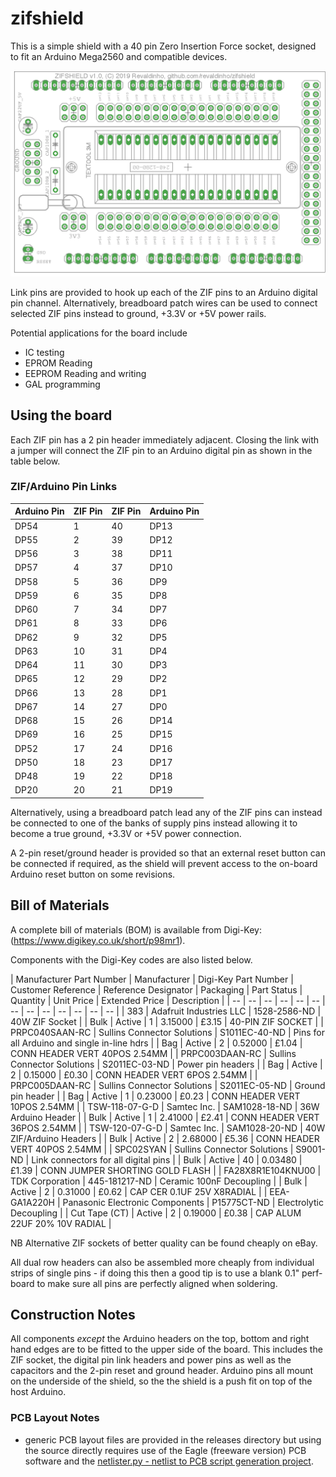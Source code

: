 ﻿# zifshield

This is a simple shield with a 40 pin Zero Insertion Force socket, designed to fit an Arduino Mega2560 and compatible devices.

![Board Silk Screen](https://github.com/revaldinho/zifshield/blob/master/doc/zifshield_v1.0.png?raw=true)

Link pins are provided to hook up each of the ZIF pins to an Arduino digital pin channel. Alternatively, breadboard patch wires can be used to connect selected ZIF pins instead to ground, +3.3V or +5V power rails.

Potential applications for the board include
- IC testing
- EPROM Reading
- EEPROM Reading and writing
- GAL programming

## Using the board

Each ZIF pin has a 2 pin header immediately adjacent. Closing the link with a jumper will connect the ZIF pin to an Arduino digital pin as shown in the table below. 

### ZIF/Arduino Pin Links
 
| Arduino Pin | ZIF Pin | ZIF Pin | Arduino Pin |
| -- | -- | -- | -- |
| DP54 | 1  |  40  | DP13 |
| DP55 | 2  |  39  | DP12 |
| DP56 | 3  |  38  | DP11 |
| DP57 | 4  |  37  | DP10 |
| DP58 | 5  |  36  | DP9  |
| DP59 | 6  |  35  | DP8  |
| DP60 | 7  |  34  | DP7  |
| DP61 | 8  |  33  | DP6  |
| DP62 | 9  |  32  | DP5  |
| DP63 | 10 |  31  | DP4  |
| DP64 | 11 |  30  | DP3  |
| DP65 | 12 |  29  | DP2  |
| DP66 | 13 |  28  | DP1  |
| DP67 | 14 |  27  | DP0  |
| DP68 | 15 |  26  | DP14 |
| DP69 | 16 |  25  | DP15 |
| DP52 | 17 |  24  | DP16 |
| DP50 | 18 |  23  | DP17 |
| DP48 | 19 |  22  | DP18 |
| DP20 | 20 |  21  | DP19 |

Alternatively, using a breadboard patch lead any of the ZIF pins can instead be connected to one of the banks of supply pins instead allowing it to become a true ground, +3.3V or +5V power connection.

A 2-pin reset/ground header is provided so that an external reset button can be connected if required, as the shield will prevent access to the on-board Arduino reset button on some revisions.

## Bill of Materials

A complete bill of materials (BOM) is available from Digi-Key: (https://www.digikey.co.uk/short/p98mr1).

Components with the Digi-Key codes are also listed below.


 | Manufacturer Part Number | Manufacturer | Digi-Key Part Number | Customer Reference | Reference Designator | Packaging | Part Status | Quantity | Unit Price | Extended Price | Description | 
 | -- | -- | -- | -- | -- | -- | -- | -- | -- | -- | -- | -- | -- | 
 | 383 | Adafruit Industries LLC | 1528-2586-ND | 40W ZIF Socket |  | Bulk | Active | 1 | 3.15000 | £3.15 | 40-PIN ZIF SOCKET | 
 | PRPC040SAAN-RC | Sullins Connector Solutions | S1011EC-40-ND | Pins for all Arduino and single in-line hdrs |  | Bag | Active | 2 | 0.52000 | £1.04 | CONN HEADER VERT 40POS 2.54MM | 
 | PRPC003DAAN-RC | Sullins Connector Solutions | S2011EC-03-ND | Power pin headers |  | Bag | Active | 2 | 0.15000 | £0.30 | CONN HEADER VERT 6POS 2.54MM | 
 | PRPC005DAAN-RC | Sullins Connector Solutions | S2011EC-05-ND | Ground pin header |  | Bag | Active | 1 | 0.23000 | £0.23 | CONN HEADER VERT 10POS 2.54MM | 
 | TSW-118-07-G-D | Samtec Inc. | SAM1028-18-ND | 36W Arduino Header |  | Bulk | Active | 1 | 2.41000 | £2.41 | CONN HEADER VERT 36POS 2.54MM | 
 | TSW-120-07-G-D | Samtec Inc. | SAM1028-20-ND | 40W ZIF/Arduino Headers |  | Bulk | Active | 2 | 2.68000 | £5.36 | CONN HEADER VERT 40POS 2.54MM | 
 | SPC02SYAN | Sullins Connector Solutions | S9001-ND | Link connectors for all digital pins |  | Bulk | Active | 40 | 0.03480 | £1.39 | CONN JUMPER SHORTING GOLD FLASH | 
 | FA28X8R1E104KNU00 | TDK Corporation | 445-181217-ND | Ceramic 100nF Decoupling |  | Bulk | Active | 2 | 0.31000 | £0.62 | CAP CER 0.1UF 25V X8RADIAL | 
 | EEA-GA1A220H | Panasonic Electronic Components | P15775CT-ND | Electrolytic Decoupling |  | Cut Tape (CT) | Active | 2 | 0.19000 | £0.38 | CAP ALUM 22UF 20% 10V RADIAL | 

NB Alternative ZIF sockets of better quality can be found cheaply on eBay.

All dual row headers can also be assembled more cheaply from individual strips of single pins - if doing this then a good tip is to use a blank 0.1" perf-board to make sure all pins are perfectly aligned when soldering.

## Construction Notes

All components *except* the Arduino headers on the top, bottom and right hand edges are to be fitted to the upper side of the board. This includes the ZIF socket, the digital pin link headers and power pins as well as the capacitors and the 2-pin reset and ground header. Arduino pins all mount on the underside of the shield, so the the shield is a push fit on top of the host Arduino.


### PCB Layout Notes
- generic PCB layout files are provided in the releases directory but using the source directly requires use of the Eagle (freeware version) PCB software and the [netlister.py - netlist to PCB script generation project](https://github.com/revaldinho/netlister).














  
